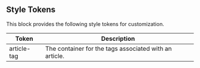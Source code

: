 ## Style Tokens

This block provides the following style tokens for customization.

| **Token**   | **Description**                                        |
| ----------- | ------------------------------------------------------ |
| article-tag | The container for the tags associated with an article. |
